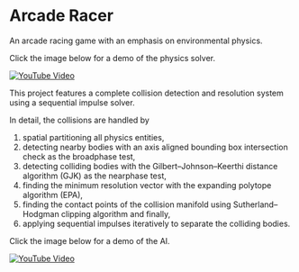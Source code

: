 # Arcade Racer
An arcade racing game with an emphasis on environmental physics.

Click the image below for a demo of the physics solver.

[![YouTube Video](https://img.youtube.com/vi/ZpHo55XJ1fw/0.jpg)](https://www.youtube.com/watch?v=ZpHo55XJ1fw)

This project features a complete collision detection and resolution system using a sequential impulse solver.

In detail, the collisions are handled by
1. spatial partitioning all physics entities,
2. detecting nearby bodies with an axis aligned bounding box intersection check as the broadphase test,
3. detecting colliding bodies with the Gilbert–Johnson–Keerthi distance algorithm (GJK) as the nearphase test,
4. finding the minimum resolution vector with the expanding polytope algorithm (EPA),
5. finding the contact points of the collision manifold using Sutherland–Hodgman clipping algorithm and finally,
6. applying sequential impulses iteratively to separate the colliding bodies.

Click the image below for a demo of the AI.

[![YouTube Video](https://img.youtube.com/vi/1k3zN1yOzWg/0.jpg)](https://www.youtube.com/watch?v=1k3zN1yOzWg)
